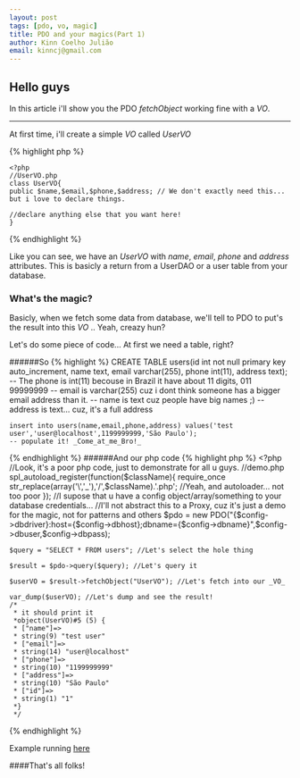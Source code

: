 ```yaml
---
layout: post
tags: [pdo, vo, magic]
title: PDO and your magics(Part 1)
author: Kinn Coelho Julião
email: kinncj@gmail.com
---
```

## Hello guys

In this article i'll show you the PDO _fetchObject_ working fine with a _VO_.

***

At first time, i'll create a simple _VO_ called _UserVO_

{% highlight php %}

    <?php
    //UserVO.php
    class UserVO{
    public $name,$email,$phone,$address; // We don't exactly need this... but i love to declare things.
        
    //declare anything else that you want here!  
    }

{% endhighlight %}

Like you can see, we have an _UserVO_ with _name_, _email_, _phone_ and _address_ attributes.
This is basicly a return from a UserDAO or a user table from your database.

### What's the magic?

Basicly, when we fetch some data from database, we'll tell to PDO to put's the result into this _VO_ ..
Yeah, creazy hun?

Let's do some piece of code... 
At first we need a table, right?

######So
{% highlight %}
    CREATE TABLE users(id int not null primary key auto_increment, name text, email varchar(255), phone int(11), address text);
    -- The phone is int(11) becouse in Brazil it have about 11 digits, 011 99999999
    -- email is varchar(255) cuz i dont think someone has a bigger email address than it.
    -- name is text cuz people have big names ;)
    -- address is text... cuz, it's a full address

    insert into users(name,email,phone,address) values('test user','user@localhost',1199999999,'São Paulo');
    -- populate it! _Come_at_me_Bro!_
{% endhighlight %}
######And our php code
{% highlight php %}
    <?php
	//Look, it's a poor php code, just to demonstrate for all u guys.
	//demo.php
	spl_autoload_register(function($className){
	  require_once str_replace(array('\\','_'),'/',$className).'.php';
	  //Yeah, and autoloader... not too poor
	});
	//I supose that u have a config object/array/something to your database credentials...
	//I'll not abstract this to a Proxy, cuz it's just a demo for the magic, not for patterns and others
	$pdo = new PDO("{$config->dbdriver}:host={$config->dbhost};dbname={$config->dbname}",$config->dbuser,$config->dbpass);
	
	$query = "SELECT * FROM users"; //Let's select the hole thing
	
	$result = $pdo->query($query); //Let's query it
	
	$userVO = $result->fetchObject("UserVO"); //Let's fetch into our _VO_
	
	var_dump($userVO); //Let's dump and see the result!
	/*
	 * it should print it
	 *object(UserVO)#5 (5) {
	 * ["name"]=>
	 * string(9) "test user"
	 * ["email"]=>
	 * string(14) "user@localhost"
	 * ["phone"]=>
	 * string(10) "1199999999"
	 * ["address"]=>
	 * string(10) "São Paulo"
	 * ["id"]=>
	 * string(1) "1"
	 *}
	 */
	
{% endhighlight %}

Example running [here](http://kinncj.com.br/kinn/phpedia/examples/2012-04-03-2012-04-03-PDO-and-your-magics/1/)

####That's all folks!
